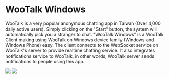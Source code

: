 # WooTalk Windows

WooTalk is a very popular anonymous chatting app in Taiwan (Over 4,000 daily active users). Simply clicking on the "Start" button, the system will automatically pick you a stranger to chat. "WooTalk Windows" is a WooTalk Client making using WooTalk on Windows device family (Windows and Windows Phone) easy. The client connects to the WebSocket service on WooTalk's server to provide realtime chatting service. It also integrates notifications service to WooTalk, in other words, WooTalk server sends notifications to people using this app.

![](/images/image25.png)
![](/images/image26.png)